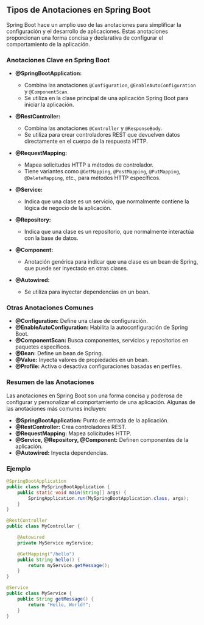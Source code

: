 ## Tipos de Anotaciones en Spring Boot

Spring Boot hace un amplio uso de las anotaciones para simplificar la configuración y el desarrollo de aplicaciones. Estas anotaciones proporcionan una forma concisa y declarativa de configurar el comportamiento de la aplicación.

### Anotaciones Clave en Spring Boot

* **@SpringBootApplication:**
  * Combina las anotaciones `@Configuration`, `@EnableAutoConfiguration` y `@ComponentScan`.
  * Se utiliza en la clase principal de una aplicación Spring Boot para iniciar la aplicación.

* **@RestController:**
  * Combina las anotaciones `@Controller` y `@ResponseBody`.
  * Se utiliza para crear controladores REST que devuelven datos directamente en el cuerpo de la respuesta HTTP.

* **@RequestMapping:**
  * Mapea solicitudes HTTP a métodos de controlador.
  * Tiene variantes como `@GetMapping`, `@PostMapping`, `@PutMapping`, `@DeleteMapping`, etc., para métodos HTTP específicos.

* **@Service:**
  * Indica que una clase es un servicio, que normalmente contiene la lógica de negocio de la aplicación.

* **@Repository:**
  * Indica que una clase es un repositorio, que normalmente interactúa con la base de datos.

* **@Component:**
  * Anotación genérica para indicar que una clase es un bean de Spring, que puede ser inyectado en otras clases.

* **@Autowired:**
  * Se utiliza para inyectar dependencias en un bean.

### Otras Anotaciones Comunes
* **@Configuration:** Define una clase de configuración.
* **@EnableAutoConfiguration:** Habilita la autoconfiguración de Spring Boot.
* **@ComponentScan:** Busca componentes, servicios y repositorios en paquetes específicos.
* **@Bean:** Define un bean de Spring.
* **@Value:** Inyecta valores de propiedades en un bean.
* **@Profile:** Activa o desactiva configuraciones basadas en perfiles.

### Resumen de las Anotaciones
Las anotaciones en Spring Boot son una forma concisa y poderosa de configurar y personalizar el comportamiento de una aplicación. Algunas de las anotaciones más comunes incluyen:

* **@SpringBootApplication:** Punto de entrada de la aplicación.
* **@RestController:** Crea controladores REST.
* **@RequestMapping:** Mapea solicitudes HTTP.
* **@Service, @Repository, @Component:** Definen componentes de la aplicación.
* **@Autowired:** Inyecta dependencias.

### Ejemplo
```java
@SpringBootApplication
public class MySpringBootApplication {
    public static void main(String[] args) {
        SpringApplication.run(MySpringBootApplication.class, args);
    }
}

@RestController
public class MyController {

    @Autowired
    private MyService myService;

    @GetMapping("/hello")
    public String hello() {
        return myService.getMessage();
    }
}

@Service
public class MyService {
    public String getMessage() {
        return "Hello, World!";
    }
}
```
